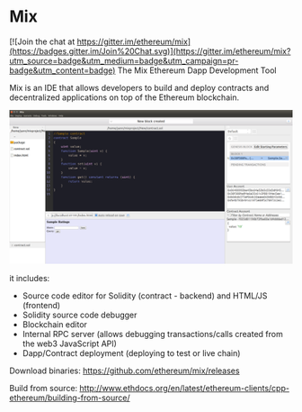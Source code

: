 # Mix

[![Join the chat at https://gitter.im/ethereum/mix](https://badges.gitter.im/Join%20Chat.svg)](https://gitter.im/ethereum/mix?utm_source=badge&utm_medium=badge&utm_campaign=pr-badge&utm_content=badge)
The Mix Ethereum Dapp Development Tool

Mix is an IDE that allows developers to build and deploy contracts and decentralized applications on top of the Ethereum blockchain.

![Screenshot](MixScreenshot.png)

it includes:

  - Source code editor for Solidity (contract - backend) and HTML/JS (frontend)
  - Solidity source code debugger
  - Blockchain editor
  - Internal RPC server (allows debugging transactions/calls created from the web3 JavaScript API)
  - Dapp/Contract deployment (deploying to test or live chain)

Download binaries:
    https://github.com/ethereum/mix/releases
    
Build from source:
    http://www.ethdocs.org/en/latest/ethereum-clients/cpp-ethereum/building-from-source/

